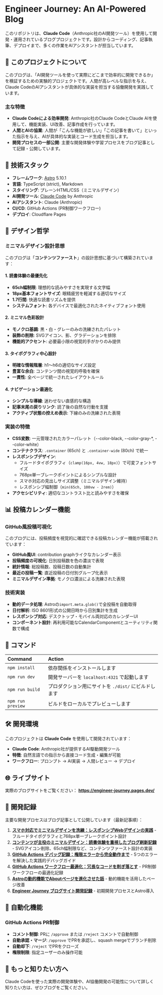 # Engineer Journey: An AI-Powered Blog

このリポジトリは、**Claude Code**（Anthropic社のAI開発ツール）を使用して開発・運用されているブログプロジェクトです。設計からコーディング、記事執筆、デプロイまで、多くの作業をAIアシスタントが担当しています。

## 🤖 このプロジェクトについて

このブログは、「AI開発ツールを使って実際にどこまで効率的に開発できるか」を検証するための実験的プロジェクトです。人間が高レベルな指示を与え、Claude CodeのAIアシスタントが具体的な実装を担当する協働開発を実践しています。

### 主な特徴

- **Claude Codeによる効率開発**: Anthropic社のClaude CodeとClaude AIを使用して、機能実装、UI改善、記事作成を行っています。
- **人間とAIの協業**: 人間が「こんな機能が欲しい」「この記事を書いて」といった指示を与え、AIが具体的な実装とコード生成を担当します。
- **開発プロセスの一部公開**: 主要な開発体験や学習プロセスをブログ記事として記録・公開しています。

## 🚀 技術スタック

- **フレームワーク**: [Astro](https://astro.build/) 5.10.1
- **言語**: TypeScript (strict), Markdown
- **スタイリング**: プレーンHTML/CSS（ミニマルデザイン）
- **AI開発ツール**: [Claude Code](https://claude.ai/code) by Anthropic
- **AIアシスタント**: Claude (Anthropic)
- **CI/CD**: GitHub Actions (PR制御ワークフロー)
- **デプロイ**: Cloudflare Pages

## 🎨 デザイン哲学

### ミニマルデザイン設計思想

このブログは「**コンテンツファースト**」の設計思想に基づいて構築されています：

#### 1. 読書体験の最優先化
- **65ch幅制限**: 理想的な読みやすさを実現する文字幅
- **18px基本フォントサイズ**: 眼精疲労を軽減する適切なサイズ  
- **1.7行間**: 快適な読書リズムを提供
- **システムフォント**: 各デバイスで最適化されたネイティブフォント使用

#### 2. ミニマル色彩設計
- **モノクロ基調**: 黒・白・グレーのみの洗練されたパレット
- **装飾の削除**: SVGアイコン、影、グラデーションを排除
- **機能的アクセント**: 必要最小限の視覚的手がかりのみ提供

#### 3. タイポグラフィ中心設計
- **明確な情報階層**: h1〜h6の適切なサイズ設定
- **豊富な余白**: コンテンツ間の視覚的呼吸を確保
- **一貫性**: 全ページで統一されたレイアウトルール

#### 4. ナビゲーション最適化
- **シンプルな導線**: 迷わせない直感的な構造
- **記事末尾の戻りリンク**: 読了後の自然な行動を支援
- **アクティブ状態の控えめ表示**: 下線のみの洗練された表現

### 実装の特徴

- **CSS変数**: 一元管理されたカラーパレット（--color-black, --color-gray-*, --color-white）
- **コンテナクラス**: `.container` (65ch) と `.container-wide` (80ch) で統一
- **レスポンシブデザイン**: 
  - フルードタイポグラフィ（`clamp(16px, 4vw, 18px)`）で可変フォントサイズ
  - 768px単一ブレークポイントによるシンプルな設計
  - スマホ対応の見出しサイズ調整（ミニマルデザイン維持）
  - レスポンシブ幅制御（`min(65ch, 100vw - 2rem)`）
- **アクセシビリティ**: 適切なコントラスト比と読みやすさを確保

## 📊 投稿カレンダー機能

### GitHub風投稿可視化
このブログには、投稿頻度を視覚的に確認できる投稿カレンダー機能が搭載されています：

- **GitHub風UI**: contribution graphライクなカレンダー表示
- **投稿頻度の可視化**: 日別投稿数を色の濃淡で表現
- **統計情報**: 総投稿数、投稿日数の自動集計
- **最近の投稿一覧**: 直近投稿の日付別グループ化表示
- **ミニマルデザイン準拠**: モノクロ濃淡による洗練された表現

### 技術実装
- **動的データ処理**: Astroの`import.meta.glob()`で全投稿を自動取得
- **日付解析**: ISO 8601形式の公開日時から日別集計を生成
- **レスポンシブ対応**: デスクトップ・モバイル両対応のカレンダーUI
- **コンポーネント設計**: 再利用可能なCalendarComponentとユーティリティ関数で構成

## 🧞 コマンド

| Command                   | Action                                           |
| :------------------------ | :----------------------------------------------- |
| `npm install`             | 依存関係をインストールします                            |
| `npm run dev`             | 開発サーバーを `localhost:4321` で起動します      |
| `npm run build`           | プロダクション用にサイトを `./dist/` にビルドします          |
| `npm run preview`         | ビルドをローカルでプレビューします     |

## 🛠️ 開発環境

このプロジェクトは **Claude Code** を使用して開発されています：

- **Claude Code**: Anthropic社が提供するAI駆動開発ツール
- **特徴**: 自然言語での指示から直接コード生成・編集が可能
- **ワークフロー**: プロンプト → AI実装 → 人間レビュー → デプロイ

## 🌐 ライブサイト

実際のブログサイトをご覧ください：
**https://engineer-journey.pages.dev/**

## 📝 開発記録

主要な開発プロセスはブログ記事として公開しています（最新記事順）：

1. **[スマホ対応でミニマルデザインを洗練：レスポンシブWebデザインの実践](https://engineer-journey.pages.dev/posts/mobile-responsive-design-implementation)** - フルードタイポグラフィと768px単一ブレークポイント設計
2. **[コンテンツが主役のミニマルデザイン：読書体験を重視したブログ刷新記録](https://engineer-journey.pages.dev/posts/minimal-design-philosophy)** - SVGアイコン削除、65ch幅制限など、コンテンツファースト設計の実装
3. **[GitHub Actions デバッグ記録：権限エラーから完全動作まで](https://engineer-journey.pages.dev/posts/github-actions-debugging-journey)** - 5つのエラーを解決した実践的デバッグガイド  
4. **[GitHub Actions ワークフロー最適化：冗長なコードを削ぎ落とす](https://engineer-journey.pages.dev/posts/github-actions-workflow-optimization)** - PR制御ワークフローの最適化記録
5. **[Astroの動的機能でAboutページを進化させた話](https://engineer-journey.pages.dev/posts/astro-dynamic-features)** - 動的機能を活用したページ改善
6. **[Engineer Journey ブログサイト開発記録](https://engineer-journey.pages.dev/posts/first-development-journey)** - 初期開発プロセスとAstro導入

## 🔧 自動化機能

### GitHub Actions PR制御
- **コメント制御**: PRに `/approve` または `/reject` コメントで自動制御
- **自動承認・マージ**: `/approve` でPRを承認し、squash mergeでブランチ削除  
- **自動却下**: `/reject` でPRをクローズ
- **権限制限**: 指定ユーザーのみ操作可能

## 👀 もっと知りたい方へ

Claude Codeを使った実際の開発体験や、AI協働開発の可能性について詳しく知りたい方は、ぜひブログをご覧ください。